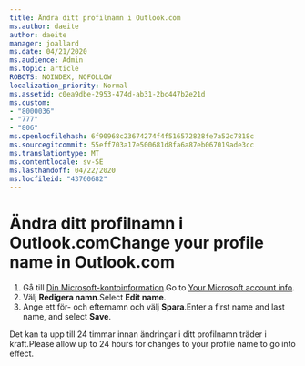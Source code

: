 ```yaml
---
title: Ändra ditt profilnamn i Outlook.com
ms.author: daeite
author: daeite
manager: joallard
ms.date: 04/21/2020
ms.audience: Admin
ms.topic: article
ROBOTS: NOINDEX, NOFOLLOW
localization_priority: Normal
ms.assetid: c0ea9dbe-2953-474d-ab31-2bc447b2e21d
ms.custom:
- "8000036"
- "777"
- "806"
ms.openlocfilehash: 6f90968c23674274f4f516572828fe7a52c7818c
ms.sourcegitcommit: 55eff703a17e500681d8fa6a87eb067019ade3cc
ms.translationtype: MT
ms.contentlocale: sv-SE
ms.lasthandoff: 04/22/2020
ms.locfileid: "43760682"
---
```

# <a name="change-your-profile-name-in-outlookcom"></a><span data-ttu-id="e4873-102">Ändra ditt profilnamn i Outlook.com</span><span class="sxs-lookup"><span data-stu-id="e4873-102">Change your profile name in Outlook.com</span></span>

1. <span data-ttu-id="e4873-103">Gå till [Din Microsoft-kontoinformation](https://go.microsoft.com/fwlink/p/?linkid=860841).</span><span class="sxs-lookup"><span data-stu-id="e4873-103">Go to [Your Microsoft account info](https://go.microsoft.com/fwlink/p/?linkid=860841).</span></span>
2. <span data-ttu-id="e4873-104">Välj **Redigera namn**.</span><span class="sxs-lookup"><span data-stu-id="e4873-104">Select **Edit name**.</span></span>
3. <span data-ttu-id="e4873-105">Ange ett för- och efternamn och välj **Spara**.</span><span class="sxs-lookup"><span data-stu-id="e4873-105">Enter a first name and last name, and select **Save**.</span></span>

<span data-ttu-id="e4873-106">Det kan ta upp till 24 timmar innan ändringar i ditt profilnamn träder i kraft.</span><span class="sxs-lookup"><span data-stu-id="e4873-106">Please allow up to 24 hours for changes to your profile name to go into effect.</span></span>
